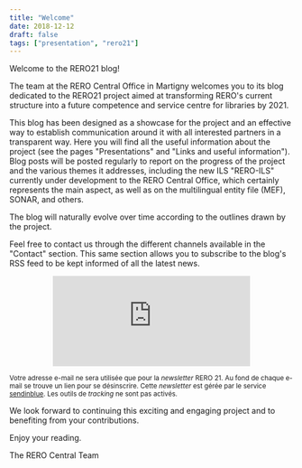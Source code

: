 ```yaml
---
title: "Welcome"
date: 2018-12-12
draft: false
tags: ["presentation", "rero21"]
---
```


Welcome to the RERO21 blog!

The team at the RERO Central Office in Martigny welcomes you to its blog dedicated to the RERO21 project aimed at transforming RERO's current structure into a future competence and service centre for libraries by 2021.

This blog has been designed as a showcase for the project and an effective way to establish communication around it with all interested partners in a transparent way.
Here you will find all the useful information about the project (see the pages "Presentations" and "Links and useful information").
Blog posts will be posted regularly to report on the progress of the project and the various themes it addresses, including the new ILS "RERO-ILS" currently under development
to the RERO Central Office, which certainly represents the main aspect, as well as on the multilingual entity file (MEF), SONAR, and others.

The blog will naturally evolve over time according to the outlines drawn by the project.

Feel free to contact us through the different channels available in the "Contact" section.
This same section allows you to subscribe to the blog's RSS feed to be kept informed of all the latest news.

<div class="p-2 rero21-iframe">
<iframe width="350" height="160" src="https://my.sendinblue.com/users/subscribe/js_id/3sjlc/id/2" frameborder="0" scrolling="auto" allowfullscreen style="display: block;margin-left: auto;margin-right: auto;"></iframe><p class="p-2"><small>Votre adresse e-mail ne sera utilisée que pour la <em>newsletter</em> RERO 21. Au fond de chaque e-mail se trouve un lien pour se désinscrire. Cette <em>newsletter</em> est gérée par le service <a href="https://www.sendinblue.com/gdpr/">sendinblue</a>. Les outils de <em>tracking</em> ne sont pas activés.</small></p>
</div>

We look forward to continuing this exciting and engaging project and to benefiting from your contributions.

Enjoy your reading.

The RERO Central Team
